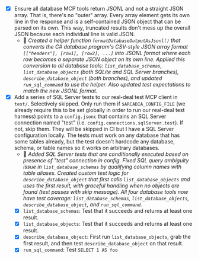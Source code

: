 - [x] Ensure all database MCP tools return _JSONL_ and not a straight JSON array. That is, there's no "outer" array. Every array element gets its own line in the response and is a self-contained JSON object that can be parsed on its own. This way, truncated results don't mess up the overall JSON because each individual line is valid JSON.
    - 🤖 _Created a helper function `formatDatabaseOutputAsJsonl()` that converts the C# database program's CSV-style JSON array format `[["headers"], [row1], [row2], ...]` into JSONL format where each row becomes a separate JSON object on its own line. Applied this conversion to all database tools: `list_database_schemas`, `list_database_objects` (both SQLite and SQL Server branches), `describe_database_object` (both branches), and updated `run_sql_command` to use the helper. Also updated test expectations to match the new JSONL format._
- [x] Add a series of SQL Server tests to our real-deal test MCP client in `test/`. Selectively skipped. Only run them if `$ARCADIA_CONFIG_FILE` (we already require this to be set globally in order to run our real-deal test harness) points to a `config.jsonc` that contains an SQL Server connection named "test" (i.e. `config.connections.sqlServer.test`). If not, skip them. They will be skipped in CI but I have a SQL Server configuration locally. The tests must work on any database that has some tables already, but the test doesn't hardcode any database, schema, or table names so it works on arbitrary databases.
    - 🤖 _Added SQL Server tests that are conditionally executed based on presence of "test" connection in config. Fixed SQL query ambiguity issue in `list_database_schemas` by qualifying column names with table aliases. Created custom test logic for `describe_database_object` that first calls `list_database_objects` and uses the first result, with graceful handling when no objects are found (test passes with skip message). All four database tools now have test coverage: `list_database_schemas`, `list_database_objects`, `describe_database_object`, and `run_sql_command`._
    - [x] `list_database_schemas`: Test that it succeeds and returns at least one result.
    - [x] `list_database_objects`: Test that it succeeds and returns at least one result.
    - [x] `describe_database_object`: First run `list_database_objects`, grab the first result, and then test `describe_database_object` on that result.
    - [x] `run_sql_command`: Test `SELECT 1 AS foo`
